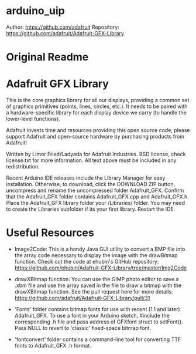 # arduino_uip

Author: https://github.com/adafruit
Repository: https://github.com/adafruit/Adafruit-GFX-Library

# Original Readme

# Adafruit GFX Library

This is the core graphics library for all our displays, providing a common set of graphics primitives (points, lines, circles, etc.). It needs to be paired with a hardware-specific library for each display device we carry (to handle the lower-level functions).

Adafruit invests time and resources providing this open source code, please support Adafruit and open-source hardware by purchasing products from Adafruit!

Written by Limor Fried/Ladyada for Adafruit Industries.
BSD license, check license.txt for more information.
All text above must be included in any redistribution.

Recent Arduino IDE releases include the Library Manager for easy installation. Otherwise, to download, click the DOWNLOAD ZIP button, uncompress and rename the uncompressed folder Adafruit_GFX. Confirm that the Adafruit_GFX folder contains Adafruit_GFX.cpp and Adafruit_GFX.h. Place the Adafruit_GFX library folder your <arduinosketchfolder>/Libraries/ folder. You may need to create the Libraries subfolder if its your first library. Restart the IDE.

# Useful Resources

- Image2Code: This is a handy Java GUI utility to convert a BMP file into the array code necessary to display the image with the drawBitmap function. Check out the code at ehubin's GitHub repository: https://github.com/ehubin/Adafruit-GFX-Library/tree/master/Img2Code

- drawXBitmap function: You can use the GIMP photo editor to save a .xbm file and use the array saved in the file to draw a bitmap with the drawXBitmap function. See the pull request here for more details: https://github.com/adafruit/Adafruit-GFX-Library/pull/31

- 'Fonts' folder contains bitmap fonts for use with recent (1.1 and later) Adafruit_GFX. To use a font in your Arduino sketch, #include the corresponding .h file and pass address of GFXfont struct to setFont(). Pass NULL to revert to 'classic' fixed-space bitmap font.

- 'fontconvert' folder contains a command-line tool for converting TTF fonts to Adafruit_GFX .h format.
